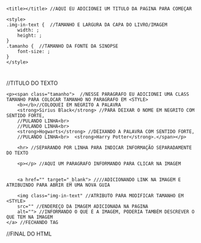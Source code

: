 <!DOCTYPE html>
<html lang="pt-BR">
<head>
    <meta charset="utf-8">
    <meta name="viewport"
    content="width=device-width, initial-scale=1.0">
    
    <title></title> //AQUI EU ADICIONEI UM TITULO DA PAGINA PARA COMEÇAR
    
    <style>
    .img-in-text {  //TAMANHO E LARGURA DA CAPA DO LIVRO/IMAGEM
        width: ; 
        height: ;
    } 
    .tamanho {  //TAMANHO DA FONTE DA SINOPSE
        font-size: ;
    }
    </style>
    
</head>

<body>
    <h1></h1>  //TITULO DO TEXTO
    
    <p><span class="tamanho">  //NESSE PARAGRAFO EU ADICIONEI UMA CLASS TAMANHO PARA COLOCAR TAMANHO NO PARAGRAFO EM <STYLE>
        <b></b>//COLOQUEI EM NEGRITO A PALAVRA  
        <strong>Sirius Black</strong> //PARA DEIXAR O NOME EM NEGRITO COM SENTIDO FORTE, 
        //PULANDO LINHA<br> 
        //PULANDO LINHA<br>
        <strong>Hogwarts</strong> //DEIXANDO A PALAVRA COM SENTIDO FORTE, 
        //PULANDO LINHA<br>  <strong>Harry Potter</strong>.</span></p>

        <hr> //SEPARANDO POR LINHA PARA INDICAR INFORMAÇÃO SEPARADAMENTE DO TEXTO

        <p></p> //AQUI UM PARAGRAFO INFORMANDO PARA CLICAR NA IMAGEM 


        <a href="" target="_blank"> ////ADICIONANDO LINK NA IMAGEM E ATRIBUINDO PARA ABRIR EM UMA NOVA GUIA

        <img class="img-in-text" //ATRIBUTO PARA MODIFICAR TAMANHO EM <STYLE>
        src="" //ENDEREÇO DA IMAGEM ADICIONADA NA PAGINA
        alt=""> //INFORMANDO O QUE É A IMAGEM, PODERIA TAMBÉM DESCREVER O QUE TEM NA IMAGEM
    </a> //FECHANDO TAG
</body>
</html> //FINAL DO HTML
